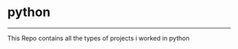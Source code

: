 # python
________________________________________________________________________________

This Repo contains all the types of projects i worked in python 
